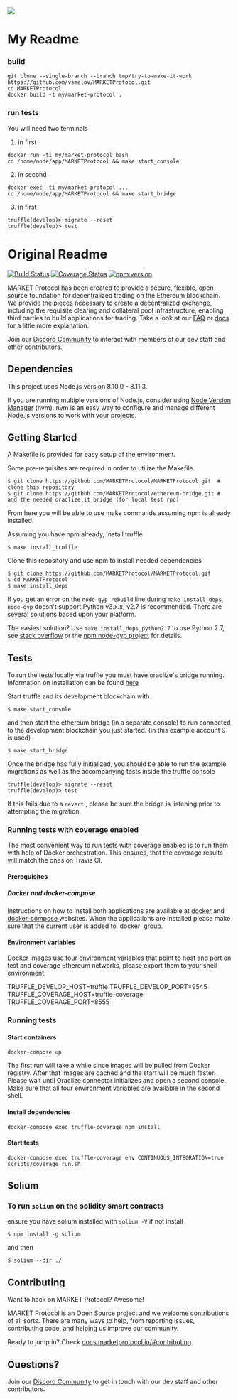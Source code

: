 <img src="https://github.com/MARKETProtocol/dApp/blob/master/src/img/MARKETProtocol-Light.png?raw=true" align="middle">

# My Readme

### build

```
git clone --single-branch --branch tmp/try-to-make-it-work https://github.com/vsmelov/MARKETProtocol.git
cd MARKETProtocol
docker build -t my/market-protocol .
```

### run tests

You will need two terminals

1. in first

```
docker run -ti my/market-protocol bash
cd /home/node/app/MARKETProtocol && make start_console
```

2. in second

```
docker exec -ti my/market-protocol ...
cd /home/node/app/MARKETProtocol && make start_bridge
```

3. in first
```
truffle(develop)> migrate --reset
truffle(develop)> test
```

# Original Readme


[![Build Status](https://travis-ci.org/MARKETProtocol/MARKETProtocol.svg?branch=master)](https://travis-ci.org/MARKETProtocol/MARKETProtocol) [![Coverage Status](https://coveralls.io/repos/github/MARKETProtocol/MARKETProtocol/badge.svg?branch=master&service=github)](https://coveralls.io/github/MARKETProtocol/MARKETProtocol?branch=master) [![npm version](https://badge.fury.io/js/%40marketprotocol%2Fmarketprotocol.svg)](https://badge.fury.io/js/%40marketprotocol%2Fmarketprotocol)

MARKET Protocol has been created to provide a secure, flexible, open source foundation for decentralized trading on the Ethereum blockchain. We provide the pieces necessary to create a decentralized exchange, including the requisite clearing and collateral pool infrastructure, enabling third parties to build applications for trading. Take a look at our [FAQ](https://docs.marketprotocol.io/#faq-general) or [docs](https://docs.marketprotocol.io) for a little more explanation.

Join our [Discord Community](https://marketprotocol.io/discord) to interact with members of our dev staff and other contributors.

## Dependencies
This project uses Node.js version 8.10.0 - 8.11.3.

If you are running multiple versions of Node.js, consider using [Node Version Manager](https://github.com/creationix/nvm) (nvm). nvm is an easy way to configure and manage different Node.js versions to work with your projects.

## Getting Started

A Makefile is provided for easy setup of the environment.

Some pre-requisites are required in order to utilize the Makefile.

```
$ git clone https://github.com/MARKETProtocol/MARKETProtocol.git  # clone this repository
$ git clone https://github.com/MARKETProtocol/ethereum-bridge.git # and the needed oraclize.it bridge (for local test rpc)
```
From here you will be able to use make commands assuming npm is already installed.

Assuming you have npm already, Install truffle
```
$ make install_truffle
```

Clone this repository and use npm to install needed dependencies
```
$ git clone https://github.com/MARKETProtocol/MARKETProtocol.git
$ cd MARKETProtocol
$ make install_deps
```
If you get an error on the `node-gyp rebuild` line during `make install_deps`, `node-gyp` doesn't support Python v3.x.x; v2.7 is recommended. There are several solutions based upon your platform.

The easiest solution? Use `make install_deps_python2.7` to use Python 2.7, see [stack overflow](https://stackoverflow.com/questions/20454199/how-to-use-a-different-version-of-python-during-npm-install) or the [npm node-gyp project](https://github.com/nodejs/node-gyp) for details.



## Tests
To run the tests locally via truffle you must have oraclize's bridge
running. Information on installation can be found [here](https://github.com/MARKETProtocol/ethereum-bridge)

Start truffle and its development blockchain with
```
$ make start_console
```

and then start the ethereum bridge (in a separate console) to run connected
to the development blockchain you just started. (in this example account 9 is used)

```
$ make start_bridge
```

Once the bridge has fully initialized, you should be able to run the example migrations as well
as the accompanying tests inside the truffle console

```
truffle(develop)> migrate --reset
truffle(develop)> test
```

If this fails due to a `revert` , please be sure the bridge is listening prior to attempting the migration.

### Running tests with coverage enabled

The most convenient way to run tests with coverage enabled is to run them with help of Docker orchestration. This ensures, that the coverage results will match the ones on Travis CI.

#### Prerequisites

##### Docker and docker-compose

Instructions on how to install both applications are available at  [docker](https://docs.docker.com/install/) and [docker-compose ](https://docs.docker.com/compose/install/) websites. When the applications are installed please make sure that the current user is added to 'docker' group.

#### Environment variables

Docker images use four environment variables that point to host and port on test and coverage Ethereum networks, please export them to your shell environment:

TRUFFLE_DEVELOP_HOST=truffle
TRUFFLE_DEVELOP_PORT=9545
TRUFFLE_COVERAGE_HOST=truffle-coverage
TRUFFLE_COVERAGE_PORT=8555

### Running tests

#### Start containers

```
docker-compose up
```

The first run will take a while since images will be pulled from Docker registry. After that images are cached and the start will be much faster.
Please wait until Oraclize connector initializes and open a second console. Make sure that all four environment variables are available in the second shell.

#### Install dependencies

```
docker-compose exec truffle-coverage npm install

```

#### Start tests

```
docker-compose exec truffle-coverage env CONTINUOUS_INTEGRATION=true scripts/coverage_run.sh
```


## Solium

### To run `solium` on the solidity smart contracts
ensure you have solium installed with `solium -V` if not install
```
$ npm install -g solium
```
and then
```
$ solium --dir ./
```

## Contributing

Want to hack on MARKET Protocol? Awesome!

MARKET Protocol is an Open Source project and we welcome contributions of all sorts. There are many ways to help, from reporting issues, contributing code, and helping us improve our community.

Ready to jump in? Check [docs.marketprotocol.io/#contributing](https://docs.marketprotocol.io/#contributing).

## Questions?

Join our [Discord Community](https://marketprotocol.io/discord) to get in touch with our dev staff and other contributors.
